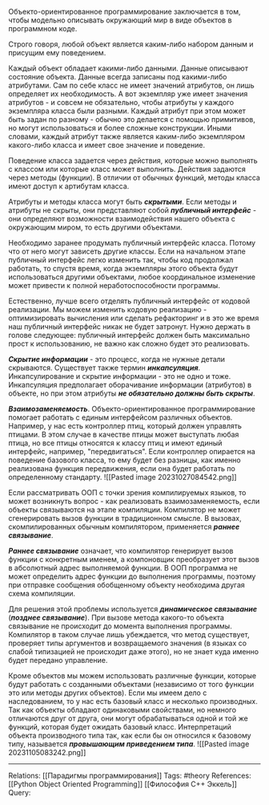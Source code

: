 Объекто-ориентированное программирование заключается в том, чтобы модельно описывать окружающий мир в виде объектов в программном коде. 

Строго говоря, любой объект является каким-либо набором данным и присущим ему поведением. 

Каждый объект обладает какими-либо данными. Данные описывают состояние объекта. Данные всегда записаны под какими-либо атрибутами. Сам по себе класс не имеет значений атрибутов, он лишь определяет их необходимость. А вот экземпляр уже имеет значения атрибутов - и совсем не обязательно, чтобы атрибуты у каждого экземпляра класса были разными. Каждый атрибут при этом может быть задан по разному - обычно это делается с помощью примитивов, но могут использоваться и более сложные конструкции. Иными словами, каждый атрибут также является каким-либо экземпляром какого-либо класса и имеет свое значение и поведение.

Поведение класса задается через действия, которые можно выполнять с классом или которые класс может выполнить. Действия задаются через методы (функции). В отличии от обычных функций, методы класса имеют доступ к артибутам класса. 

Атрибуты и методы класса могут быть ***скрытыми***. Если методы и атрибуты не скрыты, они представляют собой ***публичный интерфейс*** - они определяют возможности взаимодействия нашего объекта с окружающим миром, то есть другими объектами. 

Необходимо заранее продумать публичный интерфейс класса. Потому что от него могут зависеть другие классы. Если на начальном этапе публичный интерфейс легко изменить так, чтобы код продолжал работать, то спустя время, когда экземпляры этого объекта будут использоваться другими объектами, любое координальное изменение может привести к полной неработоспособности программы. 

Естественно, лучше всего отделять публичный интерфейс от кодовой реализации. Мы можем изменить кодовую реализацию - оптимизировать вычисления или сделать рефакторинг и в это же время наш публичный интерфейс никак не будет затронут. Нужно держать в голове следующее: публичный интерфейс должен быть максимально прост к использованию, не важно как сложно будет это реализовать. 

***Скрытие информации*** - это процесс, когда не нужные детали скрываются. Существует также термин ***инкапсуляция***. Инкапсулирование и скрытие информации - это не одно и тоже. Инкапсуляция предполагает оборачивание информации (атрибутов) в объекте, но при этом атрибуты ***не обязательно должны быть скрыты***. 

***Взаимозаменяемость***. Объекто-ориентированное программирование помогает работать с единым интерфейсом различных объектов. Например, у нас есть контроллер птиц, который должен управлять птицами. В этом случае в качестве птицы может выступать любая птица, но все птицы относятся к классу птиц и имеют единый интерфейс, например, "передвигаться". Если контроллер опирается на поведение базового класса, то ему будет без разницы, как именно реализована функция передвижения, если она будет работать по определенному стандарту. 
![[Pasted image 20231027084542.png]]

Если рассматривать ООП с точки зрения компилируемых языков, то может возникнуть вопрос - как реализовать взаимозаменяемость, если объекты связываются на этапе компиляции. Компилятор не может сгенерировать вызов функции в традиционном смысле. В вызовах, скомпилированных обычным компилятором, применяется ***раннее связывание***. 

***Раннее связывание*** означает, что компилятор генерирует вызов функции с конкретным именем, а компоновщик преобразует этот вызов в абсолютный адрес выполняемой функции. В ООП программа не может определить адрес функции до выполнения программы, поэтому при отправке сообщения обобщенному объекту необходима другая схема компиляции. 

Для решения этой проблемы используется ***динамическое связывание*** (***позднее связывание***). При вызове метода какого-то объекта связывание не происходит до момента выполнения программы. Компилятор в таком случае лишь убеждается, что метод существует, проверяет типы аргументов и возвращаемого значения (в языках со слабой типизацией не происходит даже этого), но не знает куда именно будет передано управление. 

Кроме объектов мы можем использовать различные функции, которые будут работать с созданными объектами (независимо от того функции это или методы других объектов). Если мы имеем дело с наследованием, то у нас есть базовый класс и несколько производных. Так как объекты обладают одинаковыми свойствами, но немного отличаются друг от друга, они могут обрабатываться одной и той же функций, которая будет ожидать базовый класс. Интерпретаций объекта производного типа так, как если бы он относился к базовому типу, называется ***провышающим приведением типа***. 
![[Pasted image 20231105083242.png]]

___
Relations: [[Парадигмы программирования]] 
Tags: #theory 
References: [[Python Object Oriented Programming]] [[Философия C++ Эккель]] 
Query: 
